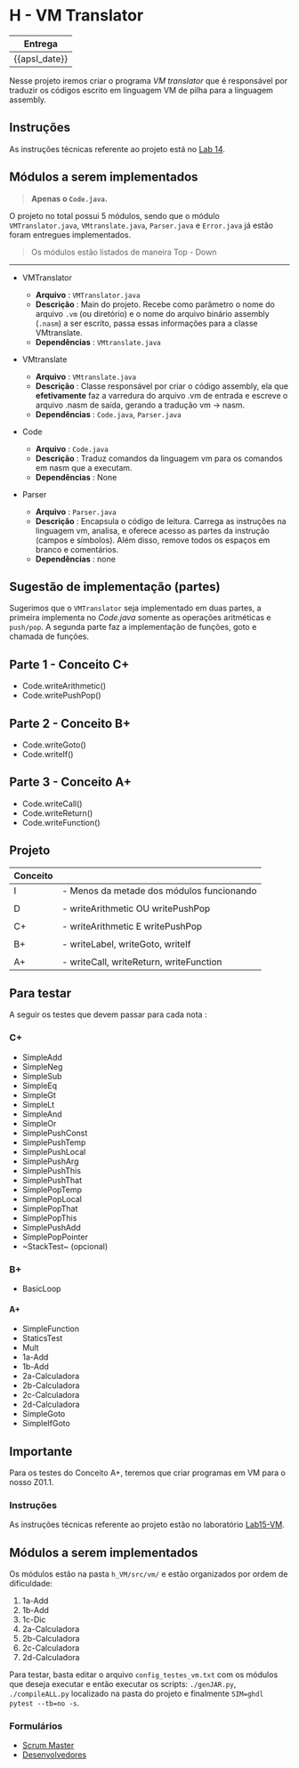# H - VM Translator

| Entrega      |
|--------------|
| {{apsI_date}} |

Nesse projeto iremos criar o programa *VM translator* que é responsável por traduzir os códigos escrito em linguagem VM de pilha para a linguagem assembly.

## Instruções 

As instruções técnicas referente ao projeto está no [Lab 14](/Z01.1/Labs/Lab14.1-VMtranslator/).

## Módulos a serem implementados

> **Apenas o `Code.java`.**

O projeto no total possui 5 módulos, sendo que o módulo `VMTranslator.java`, `VMtranslate.java`, `Parser.java`  e `Error.java` já estão foram entregues implementados.

> Os módulos estão listados de maneira Top - Down

---------------------------
 
- VMTranslator
    - **Arquivo**   : `VMTranslator.java`
    - **Descrição** : Main do projeto. Recebe como parâmetro o nome do arquivo `.vm` (ou diretório) e o nome do arquivo binário assembly (`.nasm`) a ser escrito, passa essas informações para a classe VMtranslate. 
    - **Dependências** : `VMtranslate.java`
    
- VMtranslate
    - **Arquivo**   : `VMtranslate.java`
    - **Descrição** : Classe responsável por criar o código assembly, ela que **efetivamente** faz a varredura do arquivo .vm de entrada e escreve o arquivo .nasm de saída, gerando a tradução vm -> nasm. 
    - **Dependências** : `Code.java`, `Parser.java`
    
- Code
    - **Arquivo**   : `Code.java`
    - **Descrição** :  Traduz comandos da linguagem vm para os comandos em nasm que a executam.
    - **Dependências** : None
  
- Parser
    - **Arquivo**   : `Parser.java`
    - **Descrição** : Encapsula o código de leitura. Carrega as instruções na linguagem vm, analisa, e oferece acesso as partes da instrução  (campos e símbolos). Além disso, remove todos os espaços em branco e comentários.
    - **Dependências** : none

## Sugestão de implementação (partes)

Sugerimos que o `VMTranslator` seja implementado em duas partes, a primeira implementa no *Code.java* somente as operações aritméticas e `push/pop`. A segunda parte faz a implementação de funções, goto e chamada de funções.

## Parte 1 - Conceito C+
   
- Code.writeArithmetic()
- Code.writePushPop()

## Parte 2 - Conceito B+

- Code.writeGoto()
- Code.writeIf()

## Parte 3 - Conceito A+

- Code.writeCall()
- Code.writeReturn()
- Code.writeFunction()

## Projeto

| Conceito |                                           |
|----------|-------------------------------------------|
| I        | - Menos da metade dos módulos funcionando |
|          |                                           |
| D        | - writeArithmetic OU writePushPop         |
|          |                                           |
| C+       | - writeArithmetic E writePushPop          |
|          |                                           |
| B+       | - writeLabel, writeGoto, writeIf          |
|          |                                           |
| A+       | - writeCall, writeReturn, writeFunction   |

## Para testar 

A seguir os testes que devem passar para cada nota :

### C+

- SimpleAdd
- SimpleNeg
- SimpleSub
- SimpleEq 
- SimpleGt 
- SimpleLt 
- SimpleAnd
- SimpleOr 
- SimplePushConst
- SimplePushTemp 
- SimplePushLocal
- SimplePushArg 
- SimplePushThis
- SimplePushThat
- SimplePopTemp 
- SimplePopLocal
- SimplePopThat 
- SimplePopThis 
- SimplePushAdd 
- SimplePopPointer
- ~StackTest~ (opcional) 

### B+

- BasicLoop 

#### A+

- SimpleFunction
- StaticsTest
- Mult 
- 1a-Add
- 1b-Add
- 2a-Calculadora 
- 2b-Calculadora 
- 2c-Calculadora 
- 2d-Calculadora 
- SimpleGoto 
- SimpleIfGoto

## Importante

Para os testes do Conceito A+, teremos que criar programas em VM para o nosso Z01.1.

### Instruções 

As instruções técnicas referente ao projeto estão no laboratório [Lab15-VM](/Z01.1/Labs/Lab15-VM/).

## Módulos a serem implementados

Os módulos estão na pasta `h_VM/src/vm/` e estão organizados por ordem de dificuldade:

1. 1a-Add
1. 1b-Add
1. 1c-Dic
1. 2a-Calculadora
1. 2b-Calculadora
1. 2c-Calculadora
1. 2d-Calculadora

Para testar, basta editar o arquivo `config_testes_vm.txt` com os módulos que deseja executar e então executar os scripts: `./genJAR.py`, `./compileALL.py` localizado na pasta do projeto e finalmente `SIM=ghdl pytest --tb=no -s`.


### Formulários

- [Scrum Master]({{form_scrum_link}})
- [Desenvolvedores]({{form_dev_link}})
